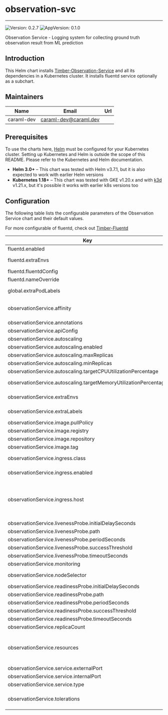 # observation-svc

---
![Version: 0.2.7](https://img.shields.io/badge/Version-0.2.7-informational?style=flat-square)
![AppVersion: 0.1.0](https://img.shields.io/badge/AppVersion-0.1.0-informational?style=flat-square)

Observation Service - Logging system for collecting ground truth observation result from ML prediction

## Introduction

This Helm chart installs [Timber-Observation-Service](https://github.com/caraml-dev/observation-service) and all its dependencies in a Kubernetes cluster.
It installs fluentd service optionally as a subchart.

## Maintainers

| Name | Email | Url |
| ---- | ------ | --- |
| caraml-dev | <caraml-dev@caraml.dev> |  |

## Prerequisites

To use the charts here, [Helm](https://helm.sh/) must be configured for your
Kubernetes cluster. Setting up Kubernetes and Helm is outside the scope of
this README. Please refer to the Kubernetes and Helm documentation.

- **Helm 3.0+** – This chart was tested with Helm v3.7.1, but it is also expected to work with earlier Helm versions
- **Kubernetes 1.18+** – This chart was tested with GKE v1.20.x and with [k3d](https://github.com/rancher/k3d) v1.21.x,
but it's possible it works with earlier k8s versions too

## Configuration

The following table lists the configurable parameters of the Observation Service chart and their default values.

For more configurable of fluentd, check out [Timber-Fluentd](https://github.com/caraml-dev/timber-fluentd)

| Key | Type | Default | Description |
|-----|------|---------|-------------|
| fluentd.enabled | bool | `false` | Flag to toggle deployment of Observation Service fluentd |
| fluentd.extraEnvs | string | `nil` | List of extra environment variables to add to Observation Service fluentd container |
| fluentd.fluentdConfig | string | `""` | Fluentd.conf |
| fluentd.nameOverride | string | `"fluentd"` |  |
| global.extraPodLabels | object | `{}` | Extra pod labels in a map[string]string format, most likely to be used for the costing labels. |
| observationService.affinity | object | `{}` | Assign custom affinity rules to constrain pods to nodes. ref: https://kubernetes.io/docs/concepts/configuration/assign-pod-node/ |
| observationService.annotations | object | `{}` | Annotations to add to Observation Service pod |
| observationService.apiConfig | object | `{}` | Observation Service server configuration. |
| observationService.autoscaling | object | `{"enabled":false,"maxReplicas":2,"minReplicas":1,"targetCPUUtilizationPercentage":80,"targetMemoryUtilizationPercentage":80}` | HPA scaling configuration for Observation Service |
| observationService.autoscaling.enabled | bool | `false` | Toggle to enable HPA scaling |
| observationService.autoscaling.maxReplicas | int | `2` | Maximum replicas for HPA scaling |
| observationService.autoscaling.minReplicas | int | `1` | Minimum replicas for HPA scaling |
| observationService.autoscaling.targetCPUUtilizationPercentage | int | `80` | CPU utilization percentage threshold to activate HPA scaling |
| observationService.autoscaling.targetMemoryUtilizationPercentage | int | `80` | Memory utilization percentage threshold to activate HPA scaling |
| observationService.extraEnvs | list | `[]` | List of extra environment variables to add to Observation Service server container |
| observationService.extraLabels | object | `{}` | List of extra labels to add to Observation Service K8s resources |
| observationService.image.pullPolicy | string | `"IfNotPresent"` | Docker image pull policy |
| observationService.image.registry | string | `"ghcr.io"` | Docker registry for Observation Service image |
| observationService.image.repository | string | `"caraml-dev/timber/observation-service"` | Docker image repository for Observation Service |
| observationService.image.tag | string | `"v0.0.0-build.15-b8afdb5"` | Docker image tag for Observation Service |
| observationService.ingress.class | string | `""` | Ingress class annotation to add to this Ingress rule, useful when there are multiple ingress controllers installed |
| observationService.ingress.enabled | bool | `false` | Enable ingress to provision Ingress resource for external access to Observation Service |
| observationService.ingress.host | string | `""` | Set host value to enable name based virtual hosting. This allows routing HTTP traffic to multiple host names at the same IP address. If no host is specified, the ingress rule applies to all inbound HTTP traffic through the IP address specified. https://kubernetes.io/docs/concepts/services-networking/ingress/#name-based-virtual-hosting |
| observationService.livenessProbe.initialDelaySeconds | int | `60` | Liveness probe delay and thresholds |
| observationService.livenessProbe.path | string | `"/v1/internal/health/live"` | HTTP path for liveness check |
| observationService.livenessProbe.periodSeconds | int | `10` |  |
| observationService.livenessProbe.successThreshold | int | `1` |  |
| observationService.livenessProbe.timeoutSeconds | int | `5` |  |
| observationService.monitoring | object | `{"baseURL":"/v1/metrics","enabled":false}` | Service Monitor configuration for Observation Service |
| observationService.nodeSelector | object | `{}` | Define which nodes the pods are scheduled on. ref: https://kubernetes.io/docs/user-guide/node-selection/ |
| observationService.readinessProbe.initialDelaySeconds | int | `60` | Readiness probe delay and thresholds |
| observationService.readinessProbe.path | string | `"/v1/internal/health/ready"` | HTTP path for readiness check |
| observationService.readinessProbe.periodSeconds | int | `10` |  |
| observationService.readinessProbe.successThreshold | int | `1` |  |
| observationService.readinessProbe.timeoutSeconds | int | `5` |  |
| observationService.replicaCount | int | `1` |  |
| observationService.resources | object | `{}` | Resources requests and limits for Observation Service. This should be set according to your cluster capacity and service level objectives. Reference: https://kubernetes.io/docs/concepts/configuration/manage-resources-containers/ |
| observationService.service.externalPort | int | `9001` | Observation Service Kubernetes service port number |
| observationService.service.internalPort | int | `9001` | Observation Service container port number |
| observationService.service.type | string | `"ClusterIP"` |  |
| observationService.tolerations | list | `[]` | If specified, the pod's tolerations. ref: https://kubernetes.io/docs/concepts/configuration/taint-and-toleration/ |